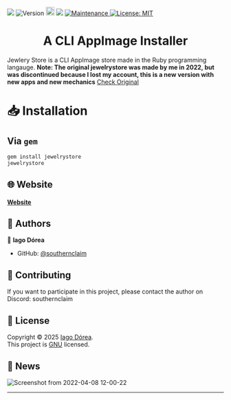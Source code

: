 <p>
  <img src="https://user-images.githubusercontent.com/97253814/159140902-99bf2d2a-d55b-4e24-a1a0-53ebf87656c5.png"/>

  
  
  <img alt="Version" src="https://img.shields.io/badge/version-1.5.7-blue.svg?cacheSeconds=2592000" />
  <a href="https://badge.fury.io/rb/jewelrystore"><img src="https://badge.fury.io/rb/jewelrystore.svg" alt="Gem Version" height="20"></a>
  <img src="https://img.shields.io/badge/ruby-3.1.1-red.svg" />
  
  <a href="#" target="_blank">
    <img alt="Maintenance" src="https://img.shields.io/badge/Maintained%3F-yes-green.svg" />
  </a>
  <a href="https://github.com/southernclaim/jewelrystore/blob/main/LICENSE" target="_blank">
    <img alt="License: MIT" src="https://img.shields.io/github/license/southernclaim/jewelrystore" />
  </a>
</p>
<h1 align="center">A CLI AppImage Installer</h1>

Jewlery Store is a CLI AppImage store made in the Ruby programming langauge.
**Note: The original jewelrystore was made by me in 2022, but was discontinued because I lost my account, this is a new version with new apps and new mechanics**
[Check Original](https://github.com/NillyTheL0L/jewelrystore)

# 📥 Installation
## Via ``gem``
```sh
gem install jewelrystore
jewelrystore
```


## 🌐 Website
#### [Website](https://usejewelry.netlify.app)


## 👤 Authors

👤 **Iago Dórea**

* GitHub: [@southernclaim](https://github.com/southernclaim)


## 🤝 Contributing

If you want to participate in this project,  please contact the author on Discord: southernclaim




## 📝 License

Copyright © 2025 [Iago Dórea](https://github.com/southernclaim).<br />
This project is [GNU](https://github.com/southernclaim/jewelrystore/blob/main/LICENSE) licensed.


## 📰 News
![Screenshot from 2022-04-08 12-00-22]([https://user-images.githubusercontent.com/97253814/162481412-cede45dd-0b4f-4b38-956c-6df6841ee8ba.png](https://raw.githubusercontent.com/southernclaim/jewelrystore/refs/heads/main/screenshots/imagem_2025-03-15_210109576.png))


***

